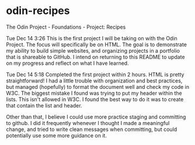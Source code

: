 # odin-recipes

The Odin Project - Foundations - Project: Recipes


Tue Dec 14 3:26
This is the first project I will be taking on with the Odin Project. The focus will specifically be on HTML. The goal is to demonstrate my ability to build simple websites, and organizing projects in a portfolio that is shareable to GitHub. I intend on returning to this README to update on my progress and reflect on what I have learned.

Tue Dec 14 5:18
Completed the first project within 2 hours. HTML is pretty straightforward! I had a little trouble with organization and best practices, but managed (hopefully) to format the document well and check my code in W3C. The biggest mistake I found was trying to put my header within the lists. This isn't allowed in W3C. I found the best way to do it was to create <sections> that contain the list and header. 

Other than that, I believe I could use more practice staging and committing to github. I did it frequently whenever I thought I made a meaningful change, and tried to write clean messages when committing, but could potentially use some more guidance on it. 
